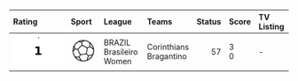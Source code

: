 | Rating                                                                                                                               | Sport                                                                                                        | League                     | Teams                     |   Status | Score   | TV Listing   |
|:-------------------------------------------------------------------------------------------------------------------------------------|:-------------------------------------------------------------------------------------------------------------|:---------------------------|:--------------------------|---------:|:--------|:-------------|
| <img src="https://raw.githubusercontent.com/BlakeDuncan25/Donut-SVG-Ratings/bac4e4a278175106499642192132b1786a9aec38/1.svg" alt="1"> | <img src="https://raw.githubusercontent.com/BlakeDuncan25/Donut-SVG-Ratings/master/soccer.png" alt="Soccer"> | BRAZIL<br>Brasileiro Women | Corinthians<br>Bragantino |       57 | 3<br>0  | -            |